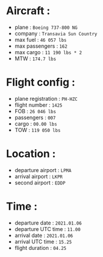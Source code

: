# Aircraft :
- plane : ``` Boeing 737-800 NG ```
- company : ``` Transavia Sun Country ```
- max fuel : ``` 46 057 lbs ```
- max passengers : ``` 162 ```
- max cargo : ``` 11 190 lbs * 2 ```
- MTW : ``` 174.7 lbs ```

# Flight config :
- plane registration : ``` PH-HZC ```
- flight number : ``` 1425 ``` 
- FOB : ``` 26 046 lbs ```
- passengers : ``` 007 ```
- cargo : ``` 00.00 lbs ```
- TOW : ``` 119 050 lbs ```

# Location :
- departure airport : ``` LPMA ```
- arrival airport : ``` LKPR ```
- second airport : ``` EDDP ```

# Time :
- departure date : ``` 2021.01.06 ```
- departure UTC time : ``` 11.00 ```
- arrival date : ``` 2021.01.06 ```
- arrival UTC time : ``` 15.25 ``` 
- flight duration : ``` 04.25 ```